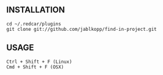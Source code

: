 ## INSTALLATION

    cd ~/.redcar/plugins
    git clone git://github.com/jablkopp/find-in-project.git

## USAGE

    Ctrl + Shift + F (Linux)
    Cmd + Shift + F (OSX)
